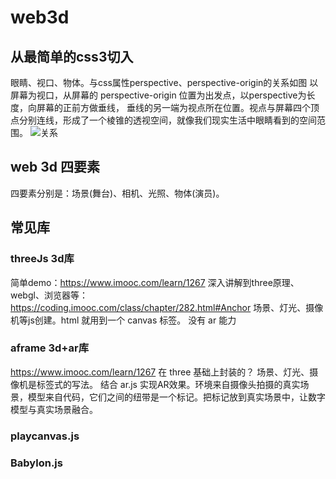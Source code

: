 <!--
 * @Author: 鱼小柔
 * @Date: 2022-01-09 16:31:10
 * @LastEditors: your name
 * @LastEditTime: 2022-01-16 18:12:37
 * @Description: web3d
-->

# web3d

## 从最简单的css3切入
眼睛、视口、物体。与css属性perspective、perspective-origin的关系如图
以屏幕为视口，从屏幕的 perspective-origin 位置为出发点，以perspective为长度，向屏幕的正前方做垂线， 垂线的另一端为视点所在位置。视点与屏幕四个顶点分别连线，形成了一个棱锥的透视空间，就像我们现实生活中眼睛看到的空间范围。
![关系]('./static/web3d-1.png')
## web 3d 四要素
四要素分别是：场景(舞台)、相机、光照、物体(演员)。

## 常见库


### threeJs 3d库
简单demo：https://www.imooc.com/learn/1267
深入讲解到three原理、webgl、浏览器等：https://coding.imooc.com/class/chapter/282.html#Anchor
场景、灯光、摄像机等js创建。html 就用到一个 canvas 标签。
没有 ar 能力
### aframe 3d+ar库
https://www.imooc.com/learn/1267
在 three 基础上封装的？
场景、灯光、摄像机是标签式的写法。
结合 ar.js 实现AR效果。环境来自摄像头拍摄的真实场景，模型来自代码，它们之间的纽带是一个标记。把标记放到真实场景中，让数字模型与真实场景融合。
### playcanvas.js
### Babylon.js